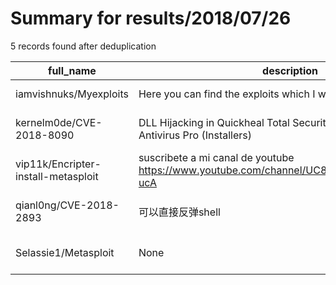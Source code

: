 
# Summary for results/2018/07/26
    
5 records found after deduplication

| full_name | description | html_url | matched_list | matched_count | pushed_at | size | stargazers_count | language | forks_count | vul_ids |
|-------------------------------------|-------------------------------------------------------------------------------------------|--------------------------------------------------------|----------------------------------|-----------------|---------------------------|--------|--------------------|------------|---------------|-------------------|
| iamvishnuks/Myexploits | Here you can find the exploits which I wrote | https://github.com/iamvishnuks/Myexploits | ['exploit'] | 1 | 2018-07-26 18:43:42+00:00 | 9 | 2 | Python | 2 | [] |
| kernelm0de/CVE-2018-8090 | DLL Hijacking in Quickheal Total Security/ Internet Security/ Antivirus Pro (Installers) | https://github.com/kernelm0de/CVE-2018-8090 | ['cve-2'] | 1 | 2018-07-26 13:39:28+00:00 | 4 | 2 | | 2 | ['CVE-2018-8090'] |
| vip11k/Encripter-install-metasploit | suscribete a mi canal de youtube https://www.youtube.com/channel/UC8Aw7A6RC_uSDRvsd5X-ucA | https://github.com/vip11k/Encripter-install-metasploit | ['metasploit module OR payload'] | 1 | 2018-07-26 03:38:56+00:00 | 0 | 0 | nan | 0 | [] |
| qianl0ng/CVE-2018-2893 | 可以直接反弹shell | https://github.com/qianl0ng/CVE-2018-2893 | ['cve-2'] | 1 | 2018-07-26 07:50:15+00:00 | 4 | 45 | Python | 14 | ['CVE-2018-2893'] |
| Selassie1/Metasploit | None | https://github.com/Selassie1/Metasploit | ['metasploit module OR payload'] | 1 | 2018-07-26 14:47:39+00:00 | 0 | 0 | nan | 0 | [] |
